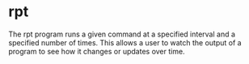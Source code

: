 rpt
===

The rpt program runs a given command at a specified interval and a 
specified number of times.  This allows a user to watch the output of
a program to see how it changes or updates over time.  
